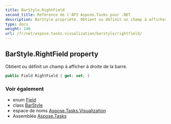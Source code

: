 ```yaml
---
title: BarStyle.RightField
second_title: Référence de l'API Aspose.Tasks pour .NET
description: BarStyle propriété. Obtient ou définit un champ à afficher à droite de la barre.
type: docs
weight: 140
url: /fr/net/aspose.tasks.visualization/barstyle/rightfield/
---
```

## BarStyle.RightField property

Obtient ou définit un champ à afficher à droite de la barre.

```csharp
public Field RightField { get; set; }
```

### Voir également

* enum [Field](../../../aspose.tasks/field/)
* class [BarStyle](../)
* espace de noms [Aspose.Tasks.Visualization](../../barstyle/)
* Assemblée [Aspose.Tasks](../../../)


